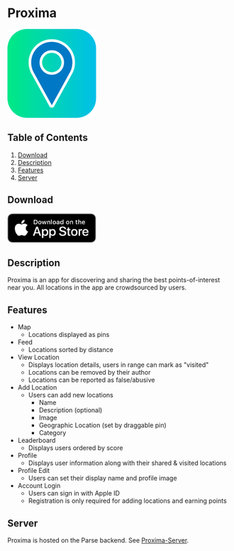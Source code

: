 # Proxima
<img src="assets/Proxima-Icon-Round.png" width="200">

## Table of Contents
1. [Download](#Download)
1. [Description](#Description)
1. [Features](#Features)
1. [Server](#Server)

## Download
<a href = "https://apps.apple.com/us/app/proxima-discover-your-world/id1549569394" target = "_blank"><img src="assets/appstore.png" width="200"></a>

## Description
Proxima is an app for discovering and sharing the best points-of-interest near you. All locations in the app are crowdsourced by users.

## Features
* Map
   * Locations displayed as pins
* Feed
   * Locations sorted by distance
* View Location
   * Displays location details, users in range can mark as "visited"
   * Locations can be removed by their author
   * Locations can be reported as false/abusive
* Add Location
   * Users can add new locations
       * Name
       * Description (optional)
       * Image
       * Geographic Location (set by draggable pin)
       * Category
* Leaderboard
   * Displays users ordered by score
* Profile
   * Displays user information along with their shared & visited locations
* Profile Edit
    * Users can set their display name and profile image
* Account Login
    * Users can sign in with Apple ID
    * Registration is only required for adding locations and earning points

## Server
Proxima is hosted on the Parse backend. See [Proxima-Server](https://github.com/Proxima-App/Proxima-Server).

##
